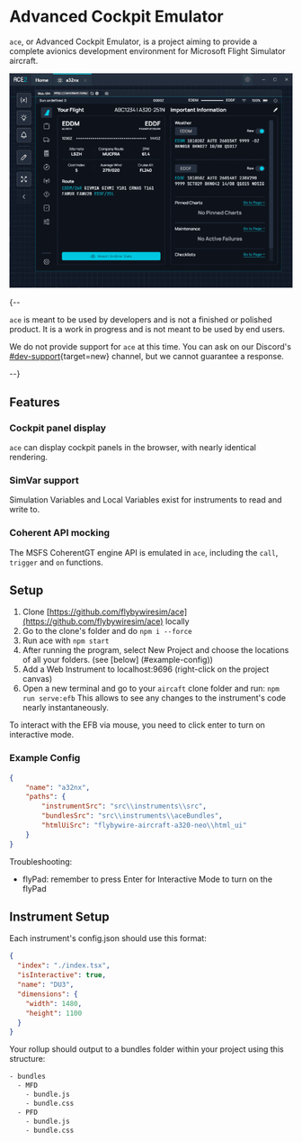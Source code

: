 #  Advanced Cockpit Emulator 

`ace`, or Advanced Cockpit Emulator, is a project aiming to provide a complete avionics development environment for Microsoft Flight Simulator aircraft.

![img.png](../assets/fbw-projects/ace-efb.png)

{--

`ace` is meant to be used by developers and is not a finished or polished product. It is a work in progress and is not meant to be used by end users.

We do not provide support for `ace` at this time. You can ask on our Discord's 
[#dev-support](https://discord.com/channels/738864299392630914/747622836381810739){target=new} channel, but we cannot
guarantee a response.

--}

## Features

### Cockpit panel display

`ace` can display cockpit panels in the browser, with nearly identical rendering.

### SimVar support

Simulation Variables and Local Variables exist for instruments to read and write to.

### Coherent API mocking

The MSFS CoherentGT engine API is emulated in `ace`, including the `call`, `trigger` and `on` functions.

## Setup

1. Clone [https://github.com/flybywiresim/ace](https://github.com/flybywiresim/ace) locally
2. Go to the clone's folder and do `npm i --force`
3. Run ace with `npm start`
4. After running the program, select New Project and choose the locations of all your folders. (see [below] (#example-config))
5. Add a Web Instrument to localhost:9696 (right-click on the project canvas)
6. Open a new terminal and go to your `aircaft` clone folder and run: `npm run serve:efb`
     This allows to see any changes to the instrument's code nearly instantaneously. 

To interact with the EFB via mouse, you need to click enter to turn on interactive mode.

### Example Config

```json title="Example Configuration for ace"
{
	"name": "a32nx",
	"paths": {
		"instrumentSrc": "src\\instruments\\src",
		"bundlesSrc": "src\\instruments\\aceBundles",
		"htmlUiSrc": "flybywire-aircraft-a320-neo\\html_ui"
	}
}
```

Troubleshooting:

- flyPad: remember to press Enter for Interactive Mode to turn on the flyPad

## Instrument Setup

Each instrument's config.json should use this format:
```json title="Example Instrument Configuration"
{
  "index": "./index.tsx",
  "isInteractive": true,
  "name": "DU3",
  "dimensions": {
    "width": 1480,
    "height": 1100
  }
}
```

Your rollup should output to a bundles folder within your project using this structure:
``` title="Example Folder Structure"
- bundles
  - MFD
    - bundle.js
    - bundle.css
  - PFD
    - bundle.js
    - bundle.css
```



